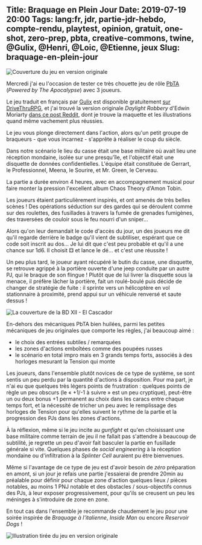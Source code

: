 Title: Braquage en Plein Jour
Date: 2019-07-19 20:00
Tags: lang:fr, jdr, partie-jdr-hebdo, compte-rendu, playtest, opinion, gratuit, one-shot, zero-prep, pbta, creative-commons, twine, @Gulix, @Henri, @Loic, @Etienne, jeux
Slug: braquage-en-plein-jour
---

![Couverture du jeu en version originale](images/2019/07/daylight-robbery-the-heist.png)

Mercredi j'ai eu l'occasion de tester ce très chouette jeu de rôle [PbTA](/lucas/blog/tag/pbta.html) (_Powered by The Apocalypse_) avec 3 joueurs.

Le jeu traduit en français par [Gulix](http://www.gulix.fr) est disponible gratuitement [sur DriveThruRPG](https://www.drivethrurpg.com/product/222945/Braquage-en-Plein-Jour),
et j'ai trouvé la version originale _Daylight Robbery_ d'Edwin Moriarty [dans ce post Reddit](https://www.reddit.com/r/PBtA/comments/5c34ag/freebies_from_a_fellow_redditor/),
dont je trouve la maquette et les illustrations quand même vachement plus réussies.

Le jeu vous plonge directement dans l'action, alors qu'un petit groupe de braqueurs - que vous incarnez -
s'apprête à réaliser le coup du siècle.

Dans notre scénario le lieu du casse était une base militaire où avait lieu une réception mondaine, isolée sur une presqu'île,
et l'objectif était une disquette de données confidentielles. L'équipe était constituée de Gerrart, le Professionnel,
Meena, le Sourire, et Mr. Green, le Cerveau.

La partie a durée environ 4 heures, avec en accompagnement musical pour faire monter la pression
l'excellent album Chaos Theory d'Amon Tobin.

Les joueurs étaient particulièrement inspirés, et ont amenés de très belles scènes !
Des opérations séduction sur des gardes qui se déroulent comme sur des roulettes,
des fusillades à travers la fumée de grenades fumigènes,
des traversées de couloir sous le feu nourri d'un sniper...

Alors qu'on leur demandait le code d'accès du jour, un des joueurs me dit qu'il regarde derrière le badge qu'il vient de subtiliser,
espérant que ce code soit inscrit au dos... Je lui dit que c'est peu probable et qu'il a une chance sur 1d6.
Il choisit ⚃ et lance le dé... et c'est une réussite !

Un peu plus tard, le joueur ayant récupéré le butin du casse, une disquette,
se retrouve agrippé à la portière ouverte d'une jeep conduite par un autre PJ, qui le braque de son flingue !
Plutôt que de lui livrer la disquette sous la menace, il préfère lâcher la portière,
fait un roulé-boulé puis décide de changer de stratégie de fuite : il sprinte vers un hélicoptère en vol stationnaire
à proximité, prend appui sur un véhicule renversé et saute dessus !

![La couverture de la BD XII - El Cascador](images/2019/07/xiii-el-cascador.jpg)

En-dehors des mécaniques PbTA bien huilées, parmi les petites mécaniques de jeu originales que comporte les règles,
j'ai beaucoup aimé :

- le choix des entrées subtiles / remarquées
- les zones d'actions emboîtées comme des poupées russes
- le scénario en total impro mais en 3 grands temps forts, associés à des horloges mesurant la Tension qui monte

Les joueurs, dans l'ensemble plutôt novices de ce type de système, se sont sentis un peu perdu
par la quantité d'actions à disposition.
Pour ma part, je n'ai eu que quelques très légers points de frustration :
quelques points de règle un peu obscurs (le « +1/-1 à suivre » est un peu cryptique),
peut-être un ou deux bonus +1 permanent au choix dans les caracs entre chaque temps fort,
et la nécessité de tricher un peu avec le remplissage des horloges de Tension
pour qu'elles suivent le rythme de la partie et la progression des PJs dans les zones d'actions.

À la réflexion, même si le jeu incite au _gunfight_ et qu'en choisissant une base militaire comme terrain de jeu
il ne fallait pas s'attendre à beaucoup de subtilité, je regrette un peu d'avoir fait basculer
la partie en fusillade générale si vite. Quelques phases de _social engineering_ à la réception mondaine
ou d'infiltration à la _Splinter Cell_ auraient pu être bienvenues.

Même si l'avantage de ce type de jeu est d'avoir besoin de _zéro_ préparation en amont,
si un jour je refais une partie j'essaierai de prendre 20min au préalable pour définir pour chaque zone d'action
quelques lieux / pièces notables, au moins 1 PNJ notable et des obstacles / sous-objectifs connus des PJs,
à leur exposer progressivement, pour qu'ils se creusent un peu les méninges à s'introduire de zone en zone.

En tout cas dans l'ensemble je recommande chaudement le jeu pour une soirée inspirée de
_Braquage à l'italienne_, _Inside Man_ ou encore _Reservoir Dogs_ !

![Illustration tirée du jeu en version originale](images/2019/07/daylight-robbery-the-professional.png)

<style>
article li { list-style-type: '✔️ '; }
</style>